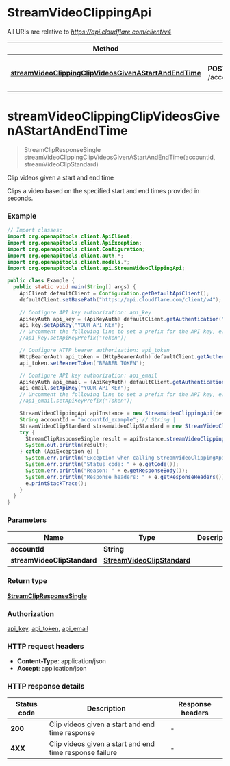 # StreamVideoClippingApi

All URIs are relative to *https://api.cloudflare.com/client/v4*

| Method | HTTP request | Description |
|------------- | ------------- | -------------|
| [**streamVideoClippingClipVideosGivenAStartAndEndTime**](StreamVideoClippingApi.md#streamVideoClippingClipVideosGivenAStartAndEndTime) | **POST** /accounts/{account_id}/stream/clip | Clip videos given a start and end time |


<a id="streamVideoClippingClipVideosGivenAStartAndEndTime"></a>
# **streamVideoClippingClipVideosGivenAStartAndEndTime**
> StreamClipResponseSingle streamVideoClippingClipVideosGivenAStartAndEndTime(accountId, streamVideoClipStandard)

Clip videos given a start and end time

Clips a video based on the specified start and end times provided in seconds.

### Example
```java
// Import classes:
import org.openapitools.client.ApiClient;
import org.openapitools.client.ApiException;
import org.openapitools.client.Configuration;
import org.openapitools.client.auth.*;
import org.openapitools.client.models.*;
import org.openapitools.client.api.StreamVideoClippingApi;

public class Example {
  public static void main(String[] args) {
    ApiClient defaultClient = Configuration.getDefaultApiClient();
    defaultClient.setBasePath("https://api.cloudflare.com/client/v4");
    
    // Configure API key authorization: api_key
    ApiKeyAuth api_key = (ApiKeyAuth) defaultClient.getAuthentication("api_key");
    api_key.setApiKey("YOUR API KEY");
    // Uncomment the following line to set a prefix for the API key, e.g. "Token" (defaults to null)
    //api_key.setApiKeyPrefix("Token");

    // Configure HTTP bearer authorization: api_token
    HttpBearerAuth api_token = (HttpBearerAuth) defaultClient.getAuthentication("api_token");
    api_token.setBearerToken("BEARER TOKEN");

    // Configure API key authorization: api_email
    ApiKeyAuth api_email = (ApiKeyAuth) defaultClient.getAuthentication("api_email");
    api_email.setApiKey("YOUR API KEY");
    // Uncomment the following line to set a prefix for the API key, e.g. "Token" (defaults to null)
    //api_email.setApiKeyPrefix("Token");

    StreamVideoClippingApi apiInstance = new StreamVideoClippingApi(defaultClient);
    String accountId = "accountId_example"; // String | 
    StreamVideoClipStandard streamVideoClipStandard = new StreamVideoClipStandard(); // StreamVideoClipStandard | 
    try {
      StreamClipResponseSingle result = apiInstance.streamVideoClippingClipVideosGivenAStartAndEndTime(accountId, streamVideoClipStandard);
      System.out.println(result);
    } catch (ApiException e) {
      System.err.println("Exception when calling StreamVideoClippingApi#streamVideoClippingClipVideosGivenAStartAndEndTime");
      System.err.println("Status code: " + e.getCode());
      System.err.println("Reason: " + e.getResponseBody());
      System.err.println("Response headers: " + e.getResponseHeaders());
      e.printStackTrace();
    }
  }
}
```

### Parameters

| Name | Type | Description  | Notes |
|------------- | ------------- | ------------- | -------------|
| **accountId** | **String**|  | |
| **streamVideoClipStandard** | [**StreamVideoClipStandard**](StreamVideoClipStandard.md)|  | |

### Return type

[**StreamClipResponseSingle**](StreamClipResponseSingle.md)

### Authorization

[api_key](../README.md#api_key), [api_token](../README.md#api_token), [api_email](../README.md#api_email)

### HTTP request headers

 - **Content-Type**: application/json
 - **Accept**: application/json

### HTTP response details
| Status code | Description | Response headers |
|-------------|-------------|------------------|
| **200** | Clip videos given a start and end time response |  -  |
| **4XX** | Clip videos given a start and end time response failure |  -  |

